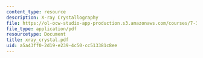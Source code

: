 ```yaml
---
content_type: resource
description: X-ray Crystallography
file: https://ol-ocw-studio-app-production.s3.amazonaws.com/courses/7-343-protein-folding-misfolding-and-human-disease-fall-2004/a5a43ff02d19e2394c50cc513381c8ee_xray_crystal.pdf
file_type: application/pdf
resourcetype: Document
title: xray_crystal.pdf
uid: a5a43ff0-2d19-e239-4c50-cc513381c8ee
---
```


